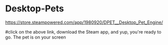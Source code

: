 # Desktop-Pets
https://store.steampowered.com/app/1980920/DPET__Desktop_Pet_Engine/

#click on the above link, download the Steam app, and yup, you're ready to go. The pet is on your screen

